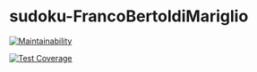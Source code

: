 # sudoku-FrancoBertoldiMariglio
[![Maintainability](https://api.codeclimate.com/v1/badges/3e12583ae498b00e6f6f/maintainability)](https://codeclimate.com/github/FrancoBertoldiMariglio/sudoku-FrancoBertoldiMariglio/maintainability)

[![Test Coverage](https://api.codeclimate.com/v1/badges/3e12583ae498b00e6f6f/test_coverage)](https://codeclimate.com/github/FrancoBertoldiMariglio/sudoku-FrancoBertoldiMariglio/test_coverage)
